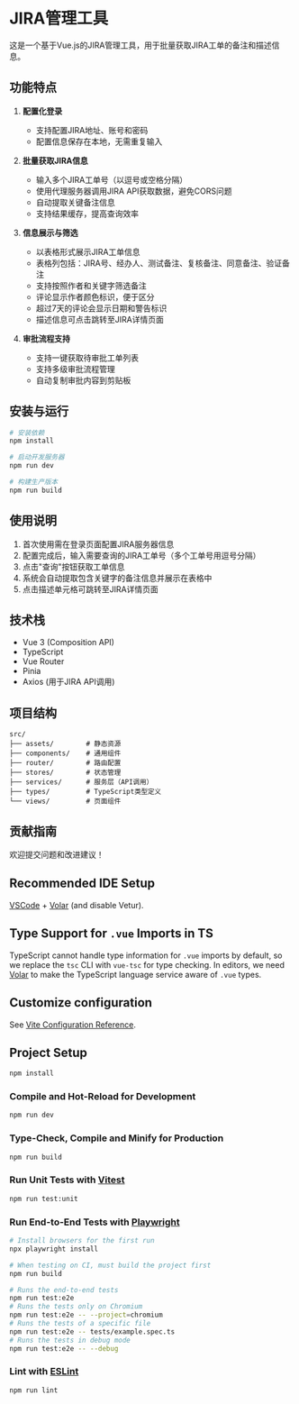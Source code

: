 # JIRA管理工具

这是一个基于Vue.js的JIRA管理工具，用于批量获取JIRA工单的备注和描述信息。

## 功能特点

1. **配置化登录**
   - 支持配置JIRA地址、账号和密码
   - 配置信息保存在本地，无需重复输入

2. **批量获取JIRA信息**
   - 输入多个JIRA工单号（以逗号或空格分隔）
   - 使用代理服务器调用JIRA API获取数据，避免CORS问题
   - 自动提取关键备注信息
   - 支持结果缓存，提高查询效率

3. **信息展示与筛选**
   - 以表格形式展示JIRA工单信息
   - 表格列包括：JIRA号、经办人、测试备注、复核备注、同意备注、验证备注
   - 支持按照作者和关键字筛选备注
   - 评论显示作者颜色标识，便于区分
   - 超过7天的评论会显示日期和警告标识
   - 描述信息可点击跳转至JIRA详情页面

4. **审批流程支持**
   - 支持一键获取待审批工单列表
   - 支持多级审批流程管理
   - 自动复制审批内容到剪贴板

## 安装与运行

```bash
# 安装依赖
npm install

# 启动开发服务器
npm run dev

# 构建生产版本
npm run build
```

## 使用说明

1. 首次使用需在登录页面配置JIRA服务器信息
2. 配置完成后，输入需要查询的JIRA工单号（多个工单号用逗号分隔）
3. 点击"查询"按钮获取工单信息
4. 系统会自动提取包含关键字的备注信息并展示在表格中
5. 点击描述单元格可跳转至JIRA详情页面

## 技术栈

- Vue 3 (Composition API)
- TypeScript
- Vue Router
- Pinia
- Axios (用于JIRA API调用)

## 项目结构

```
src/
├── assets/        # 静态资源
├── components/    # 通用组件
├── router/        # 路由配置
├── stores/        # 状态管理
├── services/      # 服务层（API调用）
├── types/         # TypeScript类型定义
└── views/         # 页面组件
```

## 贡献指南

欢迎提交问题和改进建议！

## Recommended IDE Setup

[VSCode](https://code.visualstudio.com/) + [Volar](https://marketplace.visualstudio.com/items?itemName=Vue.volar) (and disable Vetur).

## Type Support for `.vue` Imports in TS

TypeScript cannot handle type information for `.vue` imports by default, so we replace the `tsc` CLI with `vue-tsc` for type checking. In editors, we need [Volar](https://marketplace.visualstudio.com/items?itemName=Vue.volar) to make the TypeScript language service aware of `.vue` types.

## Customize configuration

See [Vite Configuration Reference](https://vite.dev/config/).

## Project Setup

```sh
npm install
```

### Compile and Hot-Reload for Development

```sh
npm run dev
```

### Type-Check, Compile and Minify for Production

```sh
npm run build
```

### Run Unit Tests with [Vitest](https://vitest.dev/)

```sh
npm run test:unit
```

### Run End-to-End Tests with [Playwright](https://playwright.dev)

```sh
# Install browsers for the first run
npx playwright install

# When testing on CI, must build the project first
npm run build

# Runs the end-to-end tests
npm run test:e2e
# Runs the tests only on Chromium
npm run test:e2e -- --project=chromium
# Runs the tests of a specific file
npm run test:e2e -- tests/example.spec.ts
# Runs the tests in debug mode
npm run test:e2e -- --debug
```

### Lint with [ESLint](https://eslint.org/)

```sh
npm run lint
```
